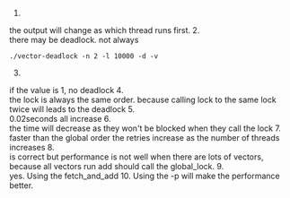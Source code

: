 1.  
the output will change as which thread runs first.
2.  
there may be deadlock. not always
```
./vector-deadlock -n 2 -l 10000 -d -v
```
3.  
if the value is 1, no deadlock
4.  
the lock is always the same order.
because calling lock to the same lock twice will leads to the deadlock
5.  
0.02seconds
all increase
6.  
the time will decrease as they won't be blocked when they call the lock
7.  
faster than the global order
the retries increase as the number of threads increases
8.  
is correct but performance is not well when there are lots of vectors, because all vectors run add should call the global_lock.
9.  
yes. Using the fetch\_and\_add
10. 
Using the -p will make the performance better.
